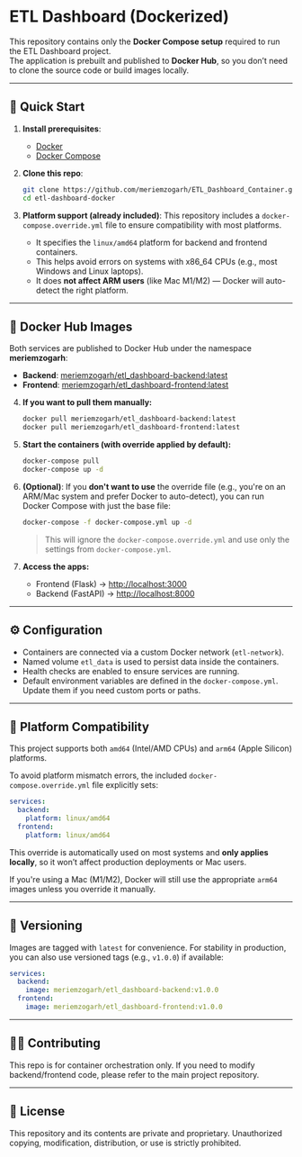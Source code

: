 # ETL Dashboard (Dockerized)

This repository contains only the **Docker Compose setup** required to run the ETL Dashboard project.  
The application is prebuilt and published to **Docker Hub**, so you don’t need to clone the source code or build images locally.

---

## 🚀 Quick Start

1. **Install prerequisites**:
   - [Docker](https://docs.docker.com/get-docker/)
   - [Docker Compose](https://docs.docker.com/compose/install/)

2. **Clone this repo**:

   ```bash
   git clone https://github.com/meriemzogarh/ETL_Dashboard_Container.git
   cd etl-dashboard-docker
   ````

3. **Platform support (already included)**:
   This repository includes a `docker-compose.override.yml` file to ensure compatibility with most platforms.

   * It specifies the `linux/amd64` platform for backend and frontend containers.
   * This helps avoid errors on systems with x86_64 CPUs (e.g., most Windows and Linux laptops).
   * It does **not affect ARM users** (like Mac M1/M2) — Docker will auto-detect the right platform.

---

## 🐳 Docker Hub Images

Both services are published to Docker Hub under the namespace **meriemzogarh**:

* **Backend**: [meriemzogarh/etl_dashboard-backend:latest](https://hub.docker.com/r/meriemzogarh/etl_dashboard-backend)
* **Frontend**: [meriemzogarh/etl_dashboard-frontend:latest](https://hub.docker.com/r/meriemzogarh/etl_dashboard-frontend)

4. **If you want to pull them manually:**

   ```bash
   docker pull meriemzogarh/etl_dashboard-backend:latest
   docker pull meriemzogarh/etl_dashboard-frontend:latest
   ```

5. **Start the containers (with override applied by default):**

   ```bash
   docker-compose pull
   docker-compose up -d
   ```

6. **(Optional)**: If you **don't want to use** the override file (e.g., you're on an ARM/Mac system and prefer Docker to auto-detect), you can run Docker Compose with just the base file:

   ```bash
   docker-compose -f docker-compose.yml up -d
   ```

   > This will ignore the `docker-compose.override.yml` and use only the settings from `docker-compose.yml`.

7. **Access the apps:**

   * Frontend (Flask) → [http://localhost:3000](http://localhost:3000)
   * Backend (FastAPI) → [http://localhost:8000](http://localhost:8000)

---

## ⚙️ Configuration

* Containers are connected via a custom Docker network (`etl-network`).
* Named volume `etl_data` is used to persist data inside the containers.
* Health checks are enabled to ensure services are running.
* Default environment variables are defined in the `docker-compose.yml`.
  Update them if you need custom ports or paths.

---

## 🧩 Platform Compatibility

This project supports both `amd64` (Intel/AMD CPUs) and `arm64` (Apple Silicon) platforms.

To avoid platform mismatch errors, the included `docker-compose.override.yml` file explicitly sets:

```yaml
services:
  backend:
    platform: linux/amd64
  frontend:
    platform: linux/amd64
```

This override is automatically used on most systems and **only applies locally**, so it won’t affect production deployments or Mac users.

If you're using a Mac (M1/M2), Docker will still use the appropriate `arm64` images unless you override it manually.

---

## 🔖 Versioning

Images are tagged with `latest` for convenience.
For stability in production, you can also use versioned tags (e.g., `v1.0.0`) if available:

```yaml
services:
  backend:
    image: meriemzogarh/etl_dashboard-backend:v1.0.0
  frontend:
    image: meriemzogarh/etl_dashboard-frontend:v1.0.0
```

---

## 👩‍💻 Contributing

This repo is for container orchestration only.
If you need to modify backend/frontend code, please refer to the main project repository.

---

## 📜 License

This repository and its contents are private and proprietary.
Unauthorized copying, modification, distribution, or use is strictly prohibited.

```

